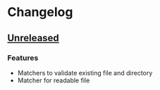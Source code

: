 # Changelog

## [Unreleased]

### Features

- Matchers to validate existing file and directory
- Matcher for readable file

[Unreleased]: https://github.com/clean-code-rocks/hamcrest-java-file/commits/main
